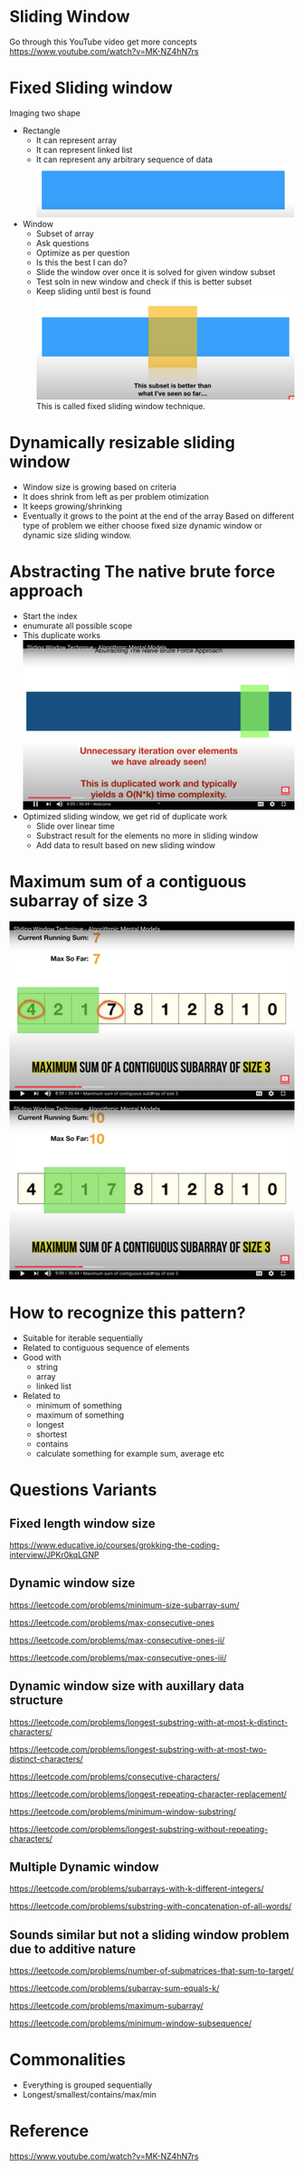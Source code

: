 # Sliding Window
Go through this YouTube video get more concepts
https://www.youtube.com/watch?v=MK-NZ4hN7rs
# Fixed Sliding window
Imaging two shape
- Rectangle
    - It can represent array
    - It can represent linked list
    - It can represent any arbitrary sequence of data
    ![](assets/rectangle.png)
- Window
    - Subset of array
    - Ask questions
    - Optimize as per question
    - Is this the best I can do?
    - Slide the window over once it is solved for given window subset
    - Test soln in new window and check if this is better subset
    - Keep sliding until best is found
    ![](assets/sliding-window.png)
This is called fixed sliding window technique.

# Dynamically resizable sliding window
- Window size is growing based on criteria
- It does shrink from left as per problem otimization
- It keeps growing/shrinking
- Eventually it grows to the point at the end of the array
Based on different type of problem we either choose fixed size dynamic window or dynamic size sliding window.
# Abstracting The native brute force approach
- Start the index
- enumurate all possible scope
- This duplicate works
![](assets/brute-force.png)
- Optimized sliding window, we get rid of duplicate work
    - Slide over linear time
    - Substract result for the elements no more in sliding window
    - Add data to result based on new sliding window
# Maximum sum of a contiguous subarray of size 3
![](assets/maximum-subarray-1.png)
![](assets/maximum-subarray-2.png)
# How to recognize this pattern?
- Suitable for iterable sequentially
- Related to contiguous sequence of elements
- Good with
    - string
    - array
    - linked list
- Related to 
    - minimum of something
    - maximum of something
    - longest 
    - shortest
    - contains 
    - calculate something for example sum, average etc
# Questions Variants
## Fixed length window size
https://www.educative.io/courses/grokking-the-coding-interview/JPKr0kqLGNP

## Dynamic window size
https://leetcode.com/problems/minimum-size-subarray-sum/

https://leetcode.com/problems/max-consecutive-ones

https://leetcode.com/problems/max-consecutive-ones-ii/

https://leetcode.com/problems/max-consecutive-ones-iii/

## Dynamic window size with auxillary data structure
https://leetcode.com/problems/longest-substring-with-at-most-k-distinct-characters/

https://leetcode.com/problems/longest-substring-with-at-most-two-distinct-characters/

https://leetcode.com/problems/consecutive-characters/

https://leetcode.com/problems/longest-repeating-character-replacement/

https://leetcode.com/problems/minimum-window-substring/

https://leetcode.com/problems/longest-substring-without-repeating-characters/

## Multiple Dynamic window
https://leetcode.com/problems/subarrays-with-k-different-integers/

https://leetcode.com/problems/substring-with-concatenation-of-all-words/


## Sounds similar but not a sliding window problem due to additive nature
https://leetcode.com/problems/number-of-submatrices-that-sum-to-target/

https://leetcode.com/problems/subarray-sum-equals-k/

https://leetcode.com/problems/maximum-subarray/

https://leetcode.com/problems/minimum-window-subsequence/

# Commonalities 
- Everything is grouped sequentially
- Longest/smallest/contains/max/min

# Reference 
https://www.youtube.com/watch?v=MK-NZ4hN7rs